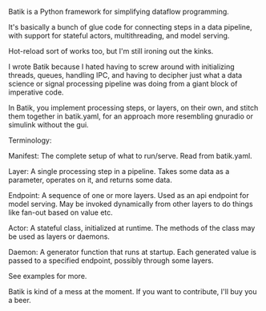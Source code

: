Batik is a Python framework for simplifying dataflow programming.

It's basically a bunch of glue code for connecting steps in a data pipeline,
with support for stateful actors, multithreading, and model serving.

Hot-reload sort of works too, but I'm still ironing out the kinks.

I wrote Batik because I hated having to screw around with initializing threads, queues, 
handling IPC, and having to decipher just what a data science or signal processing 
pipeline was doing from a giant block of imperative code.

In Batik, you implement processing steps, or layers, on their own,
and stitch them together in batik.yaml, for an approach more resembling gnuradio or simulink without the gui. 


Terminology:

Manifest: The complete setup of what to run/serve. Read from batik.yaml.

Layer: A single processing step in a pipeline. Takes some data as a parameter, 
operates on it, and returns some data.

Endpoint: A sequence of one or more layers. Used as an api endpoint for model serving.
May be invoked dynamically from other layers to do things like fan-out based on value etc.

Actor: A stateful class, initialized at runtime. The methods of the class may be 
used as layers or daemons.

Daemon: A generator function that runs at startup. Each generated value is passed to a 
specified endpoint, possibly through some layers.

See examples for more.

Batik is kind of a mess at the moment. If you want to contribute, I'll buy you a beer.